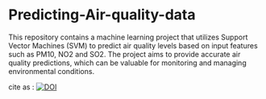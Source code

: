 # Predicting-Air-quality-data
This repository contains a machine learning project that utilizes Support Vector Machines (SVM) to predict air quality levels based on input features such as PM10, NO2 and SO2. The project aims to provide accurate air quality predictions, which can be valuable for monitoring and managing environmental conditions.


cite as : [![DOI](https://zenodo.org/badge/654557796.svg)](https://zenodo.org/badge/latestdoi/654557796)
